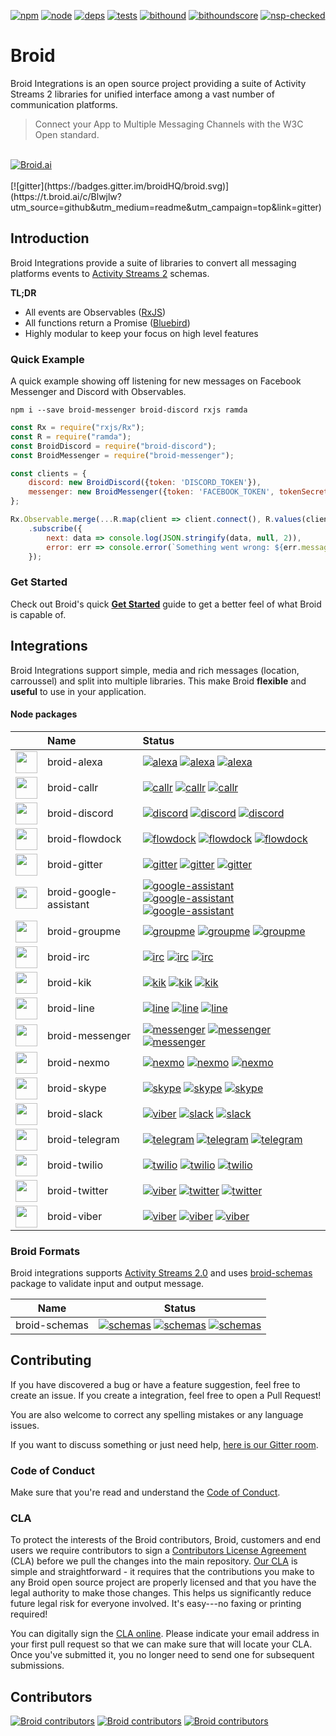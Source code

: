 [![npm][npm]][npm-url]
[![node][node]][node-url]
[![deps][deps]][deps-url]
[![tests][tests]][tests-url]
[![bithound][bithound]][bithound-url]
[![bithoundscore][bithoundscore]][bithoundscore-url]
[![nsp-checked][nsp-checked]][nsp-checked-url]

# Broid

Broid Integrations is an open source project providing a suite of Activity Streams 2 libraries for unified interface among a vast number of communication platforms.

> Connect your App to Multiple Messaging Channels with the W3C Open standard.

<br>
<a href="https://github.com/broidHQ/integrations">
<img alt="Broid.ai" src="https://t.broid.ai/i/b-github-cover?utm_source=github&utm_medium=readme&utm_campaign=cover#a">
</a>
<br>
<br>
[![gitter](https://badges.gitter.im/broidHQ/broid.svg)](https://t.broid.ai/c/Blwjlw?utm_source=github&utm_medium=readme&utm_campaign=top&link=gitter)


## Introduction

Broid Integrations provide a suite of libraries to convert all messaging platforms events to [Activity Streams 2](https://t.broid.ai/c/LSB12U?utm_source=github&utm_medium=readme&utm_campaign=introduction&link=as2) schemas.

**TL;DR**

* All events are Observables ([RxJS](https://github.com/ReactiveX/rxjs))
* All functions return a Promise ([Bluebird](http://bluebirdjs.com/docs/getting-started.html))
* Highly modular to keep your focus on high level features

### Quick Example

A quick example showing off listening for new messages on Facebook Messenger and Discord with Observables.

```shell
npm i --save broid-messenger broid-discord rxjs ramda
```

```javascript
const Rx = require("rxjs/Rx");
const R = require("ramda");
const BroidDiscord = require("broid-discord");
const BroidMessenger = require("broid-messenger");

const clients = {
	discord: new BroidDiscord({token: 'DISCORD_TOKEN'}),
	messenger: new BroidMessenger({token: 'FACEBOOK_TOKEN', tokenSecret: 'FACEBOOK_SECRET'})
};

Rx.Observable.merge(...R.map(client => client.connect(), R.values(clients)))
	.subscribe({
		next: data => console.log(JSON.stringify(data, null, 2)),
		error: err => console.error(`Something went wrong: ${err.message}`),
	});
```

### Get Started

Check out Broid's quick [**Get Started**](https://t.broid.ai/c/MRAxh0?utm_source=github&utm_medium=readme&utm_campaign=get-started) guide to get a better feel of what Broid is capable of.


<a name="integrations"></a>
## Integrations

Broid Integrations support simple, media and rich messages (location, carroussel) and split into multiple libraries.
This make Broid **flexible** and **useful** to use in your application.

#### Node packages

||Name|Status|
|:--|:--|:----|
|<a href="https://github.com/broidHQ/integrations/tree/master/broid-alexa"><img width="35" src="https://t.broid.ai/i/p-alexa-color?utm_source=github&utm_medium=readme&utm_campaign=integrations"></a>| broid-alexa |[![alexa][alexa-npm]][alexa-url] [![alexa][alexa-dm]][alexa-dm-url] [![alexa][integration-doc]][alexa-url]|
|<a href="https://github.com/broidHQ/integrations/tree/master/broid-callr"><img width="35" src="https://t.broid.ai/i/p-callr-color?utm_source=github&utm_medium=readme&utm_campaign=integrations"></a>| broid-callr |[![callr][callr-npm]][callr-url] [![callr][callr-dm]][callr-dm-url] [![callr][integration-doc]][callr-url]|
|<a href="https://github.com/broidHQ/integrations/tree/master/broid-discord"><img width="35" src="https://t.broid.ai/i/s-discord-color?utm_source=github&utm_medium=readme&utm_campaign=integrations"></a>| broid-discord |[![discord][discord-npm]][discord-url] [![discord][discord-dm]][discord-dm-url] [![discord][integration-doc]][discord-url]|
|<a href="https://github.com/broidHQ/integrations/tree/master/broid-flowdock"><img width="35" src="https://t.broid.ai/i/s-flowdock-color?utm_source=github&utm_medium=readme&utm_campaign=integrations"></a>| broid-flowdock |[![flowdock][flowdock-npm]][flowdock-url] [![flowdock][flowdock-dm]][flowdock-dm-url] [![flowdock][integration-doc]][flowdock-url]|
|<a href="https://github.com/broidHQ/integrations/tree/master/broid-gitter"><img width="35" src="https://t.broid.ai/i/p-gitter-color?utm_source=github&utm_medium=readme&utm_campaign=integrations"></a>| broid-gitter |[![gitter][gitter-npm]][gitter-url] [![gitter][gitter-dm]][gitter-dm-url] [![gitter][integration-doc]][gitter-url]|
|<a href="https://github.com/broidHQ/integrations/tree/master/broid-google-assistant"><img width="35" src="https://t.broid.ai/i/p-google-assistant-color?utm_source=github&utm_medium=readme&utm_campaign=integrations"></a>| broid-google-assistant |[![google-assistant][google-assistant-npm]][google-assistant-url] [![google-assistant][google-assistant-dm]][google-assistant-dm-url] [![google-assistant][integration-doc]][google-assistant-url]|
|<a href="https://github.com/broidHQ/integrations/tree/master/broid-groupme"><img width="35" src="https://t.broid.ai/i/p-groupme-color?utm_source=github&utm_medium=readme&utm_campaign=integrations"></a>| broid-groupme |[![groupme][groupme-npm]][groupme-url] [![groupme][groupme-dm]][groupme-dm-url] [![groupme][integration-doc]][groupme-url]|
|<a href="https://github.com/broidHQ/integrations/tree/master/broid-irc"><img width="35" src="https://t.broid.ai/i/p-irc-color?utm_source=github&utm_medium=readme&utm_campaign=integrations"></a>| broid-irc |[![irc][irc-npm]][irc-url] [![irc][irc-dm]][irc-dm-url] [![irc][integration-doc]][irc-url]|
|<a href="https://github.com/broidHQ/integrations/tree/master/broid-kik"><img width="35" src="https://t.broid.ai/i/p-kik-color?utm_source=github&utm_medium=readme&utm_campaign=integrations"></a>| broid-kik |[![kik][kik-npm]][kik-url] [![kik][kik-dm]][kik-dm-url] [![kik][integration-doc]][kik-url]|
|<a href="https://github.com/broidHQ/integrations/tree/master/broid-line"><img width="35" src="https://t.broid.ai/i/p-line-color?utm_source=github&utm_medium=readme&utm_campaign=integrations"></a>| broid-line |[![line][line-npm]][line-url] [![line][line-dm]][line-dm-url] [![line][integration-doc]][line-url]|
|<a href="https://github.com/broidHQ/integrations/tree/master/broid-messenger"><img width="35" src="https://t.broid.ai/i/s-messenger-color?utm_source=github&utm_medium=readme&utm_campaign=integrations"></a>| broid-messenger |[![messenger][messenger-npm]][messenger-url] [![messenger][messenger-dm]][messenger-dm-url] [![messenger][integration-doc]][messenger-url]|
|<a href="https://github.com/broidHQ/integrations/tree/master/broid-nexmo"><img width="35" src="https://t.broid.ai/i/p-nexmo-color?utm_source=github&utm_medium=readme&utm_campaign=integrations"></a>| broid-nexmo |[![nexmo][nexmo-npm]][nexmo-url] [![nexmo][nexmo-dm]][nexmo-dm-url] [![nexmo][integration-doc]][nexmo-url]|
|<a href="https://github.com/broidHQ/integrations/tree/master/broid-skype"><img width="35" src="https://t.broid.ai/i/p-skype-color?utm_source=github&utm_medium=readme&utm_campaign=integrations"></a>| broid-skype |[![skype][skype-npm]][skype-url] [![skype][skype-dm]][skype-dm-url] [![skype][integration-doc]][skype-url]|
|<a href="https://github.com/broidHQ/integrations/tree/master/broid-slack"><img width="35" src="https://t.broid.ai/i/s-slack-color?utm_source=github&utm_medium=readme&utm_campaign=integrations"></a>| broid-slack |[![viber][slack-npm]][slack-url] [![slack][slack-dm]][slack-dm-url] [![slack][integration-doc]][slack-url]|
|<a href="https://github.com/broidHQ/integrations/tree/master/broid-telegram"><img width="35" src="https://t.broid.ai/i/s-telegram-color?utm_source=github&utm_medium=readme&utm_campaign=integrations"></a>| broid-telegram |[![telegram][telegram-npm]][telegram-url] [![telegram][telegram-dm]][telegram-dm-url] [![telegram][integration-doc]][telegram-url]|
|<a href="https://github.com/broidHQ/integrations/tree/master/broid-twilio"><img width="35" src="https://t.broid.ai/i/p-twilio-color?utm_source=github&utm_medium=readme&utm_campaign=integrations"></a>| broid-twilio |[![twilio][twilio-npm]][twilio-url] [![twilio][twilio-dm]][twilio-dm-url] [![twilio][integration-doc]][twilio-url]|
|<a href="https://github.com/broidHQ/integrations/tree/master/broid-twitter"><img width="35" src="https://t.broid.ai/i/s-twitter-color?utm_source=github&utm_medium=readme&utm_campaign=integrations"></a>| broid-twitter |[![viber][twitter-npm]][twitter-url] [![twitter][twitter-dm]][twitter-dm-url] [![twitter][integration-doc]][twitter-url]|
|<a href="https://github.com/broidHQ/integrations/tree/master/broid-viber"><img width="35" src="https://t.broid.ai/i/p-viber-color?utm_source=github&utm_medium=readme&utm_campaign=integrations"></a>| broid-viber |[![viber][viber-npm]][viber-url] [![viber][viber-dm]][viber-dm-url] [![viber][integration-doc]][viber-url]|

[integration-doc]: https://img.shields.io/badge/docs--green.svg?style=flat

[slack-url]: https://github.com/broidHQ/integrations/tree/master/broid-slack
[slack-dm]: https://david-dm.org/broidhq/integrations.svg?path=broid-slack
[slack-dm-url]: https://david-dm.org/broidhq/integrations?path=broid-slack
[slack-npm]: https://img.shields.io/npm/v/broid-slack.svg

[twitter-url]: https://github.com/broidHQ/integrations/tree/master/broid-twitter
[twitter-dm]: https://david-dm.org/broidhq/integrations.svg?path=broid-twitter
[twitter-dm-url]: https://david-dm.org/broidhq/integrations?path=broid-twitter
[twitter-npm]: https://img.shields.io/npm/v/broid-twitter.svg

[viber-url]: https://github.com/broidHQ/integrations/tree/master/broid-viber
[viber-dm]: https://david-dm.org/broidhq/integrations.svg?path=broid-viber
[viber-dm-url]: https://david-dm.org/broidhq/integrations?path=broid-viber
[viber-npm]: https://img.shields.io/npm/v/broid-viber.svg

[line-url]: https://github.com/broidHQ/integrations/tree/master/broid-line
[line-dm]: https://david-dm.org/broidhq/integrations.svg?path=broid-line
[line-dm-url]: https://david-dm.org/broidhq/integrations?path=broid-line
[line-npm]: https://img.shields.io/npm/v/broid-line.svg

[callr-url]: https://github.com/broidHQ/integrations/tree/master/broid-callr
[callr-dm]: https://david-dm.org/broidhq/integrations.svg?path=broid-callr
[callr-dm-url]: https://david-dm.org/broidhq/integrations?path=broid-callr
[callr-npm]: https://img.shields.io/npm/v/broid-callr.svg

[twilio-url]: https://github.com/broidHQ/integrations/tree/master/broid-twilio
[twilio-dm]: https://david-dm.org/broidhq/integrations.svg?path=broid-twilio
[twilio-dm-url]: https://david-dm.org/broidhq/integrations?path=broid-twilio
[twilio-npm]: https://img.shields.io/npm/v/broid-twilio.svg

[skype-url]: https://github.com/broidHQ/integrations/tree/master/broid-skype
[skype-dm]: https://david-dm.org/broidhq/integrations.svg?path=broid-skype
[skype-dm-url]: https://david-dm.org/broidhq/integrations?path=broid-skype
[skype-npm]: https://img.shields.io/npm/v/broid-skype.svg

[discord-url]: https://github.com/broidHQ/integrations/tree/master/broid-discord
[discord-dm]: https://david-dm.org/broidhq/integrations.svg?path=broid-discord
[discord-dm-url]: https://david-dm.org/broidhq/integrations?path=broid-discord
[discord-npm]: https://img.shields.io/npm/v/broid-discord.svg

[messenger-url]: https://github.com/broidHQ/integrations/tree/master/broid-messenger
[messenger-dm]: https://david-dm.org/broidhq/integrations.svg?path=broid-messenger
[messenger-dm-url]: https://david-dm.org/broidhq/integrations?path=broid-messenger
[messenger-npm]: https://img.shields.io/npm/v/broid-messenger.svg

[telegram-url]: https://github.com/broidHQ/integrations/tree/master/broid-telegram
[telegram-dm]: https://david-dm.org/broidhq/integrations.svg?path=broid-telegram
[telegram-dm-url]: https://david-dm.org/broidhq/integrations?path=broid-telegram
[telegram-npm]: https://img.shields.io/npm/v/broid-telegram.svg

[kik-url]: https://github.com/broidHQ/integrations/tree/master/broid-kik
[kik-dm]: https://david-dm.org/broidhq/integrations.svg?path=broid-kik
[kik-dm-url]: https://david-dm.org/broidhq/integrations?path=broid-kik
[kik-npm]: https://img.shields.io/npm/v/broid-kik.svg

[flowdock-url]: https://github.com/broidHQ/integrations/tree/master/broid-flowdock
[flowdock-dm]: https://david-dm.org/broidhq/integrations.svg?path=broid-flowdock
[flowdock-dm-url]: https://david-dm.org/broidhq/integrations?path=broid-flowdock
[flowdock-npm]: https://img.shields.io/npm/v/broid-flowdock.svg

[irc-url]: https://github.com/broidHQ/integrations/tree/master/broid-irc
[irc-dm]: https://david-dm.org/broidhq/integrations.svg?path=broid-irc
[irc-dm-url]: https://david-dm.org/broidhq/integrations?path=broid-irc
[irc-npm]: https://img.shields.io/npm/v/broid-irc.svg

[google-assistant-url]: https://github.com/broidHQ/integrations/tree/master/broid-google-assistant
[google-assistant-dm]: https://david-dm.org/broidhq/integrations.svg?path=broid-google-assistant
[google-assistant-dm-url]: https://david-dm.org/broidhq/integrations?path=broid-google-assistant
[google-assistant-npm]: https://img.shields.io/npm/v/broid-google-assistant.svg

[gitter-url]: https://github.com/broidHQ/integrations/tree/master/broid-gitter
[gitter-dm]: https://david-dm.org/broidhq/integrations.svg?path=broid-gitter
[gitter-dm-url]: https://david-dm.org/broidhq/integrations?path=broid-gitter
[gitter-npm]: https://img.shields.io/npm/v/broid-gitter.svg

[nexmo-url]: https://github.com/broidHQ/integrations/tree/master/broid-nexmo
[nexmo-dm]: https://david-dm.org/broidhq/integrations.svg?path=broid-nexmo
[nexmo-dm-url]: https://david-dm.org/broidhq/integrations?path=broid-nexmo
[nexmo-npm]: https://img.shields.io/npm/v/broid-nexmo.svg

[groupme-url]: https://github.com/broidHQ/integrations/tree/master/broid-groupme
[groupme-dm]: https://david-dm.org/broidhq/integrations.svg?path=broid-groupme
[groupme-dm-url]: https://david-dm.org/broidhq/integrations?path=broid-groupme
[groupme-npm]: https://img.shields.io/npm/v/broid-groupme.svg

[alexa-url]: https://github.com/broidHQ/integrations/tree/master/broid-alexa
[alexa-dm]: https://david-dm.org/broidhq/integrations.svg?path=broid-alexa
[alexa-dm-url]: https://david-dm.org/broidhq/integrations?path=broid-alexa
[alexa-npm]: https://img.shields.io/npm/v/broid-alexa.svg

### Broid Formats

Broid integrations supports [Activity Streams 2.0](https://t.broid.ai/c/LSB12U?utm_source=github&utm_medium=readme&utm_campaign=formats&link=as2) and uses [broid-schemas](https://t.broid.ai/c/gepuZo?utm_source=github&utm_medium=readme&utm_campaign=formats&link=github-broid-schemas) package to validate input and output message.

|Name|Status|
|:--:|:----:|
|broid-schemas |[![schemas][schemas-npm]][schemas-url] [![schemas][schemas-dm]][schemas-dm-url] [![schemas][integration-doc]][schemas-url]|

[schemas-url]: https://github.com/broidHQ/integrations/tree/master/broid-schemas
[schemas-dm]: https://david-dm.org/broidhq/integrations.svg?path=broid-schemas
[schemas-dm-url]: https://david-dm.org/broidhq/integrations?path=broid-schemas
[schemas-npm]: https://img.shields.io/npm/v/broid-schemas.svg

## Contributing

If you have discovered a bug or have a feature suggestion, feel free to create an issue. If you create a integration, feel free to open a Pull Request!

You are also welcome to correct any spelling mistakes or any language issues.

If you want to discuss something or just need help, [here is our Gitter room](https://t.broid.ai/c/Blwjlw?utm_source=github&utm_medium=readme&utm_campaign=contributing&link=gitter).

### Code of Conduct

Make sure that you're read and understand the [Code of Conduct](http://contributor-covenant.org/version/1/2/0/).

### CLA

To protect the interests of the Broid contributors, Broid, customers and end users we require contributors to sign a [Contributors License Agreement](https://cla-assistant.io/broidhq/integrations) (CLA) before we pull the changes into the main repository. [Our CLA](https://cla-assistant.io/broidhq/integrations) is simple and straightforward - it requires that the contributions you make to any Broid open source project are properly licensed and that you have the legal authority to make those changes. This helps us significantly reduce future legal risk for everyone involved. It's easy---no faxing or printing required!

You can digitally sign the [CLA online](https://cla-assistant.io/broidhq/integrations). Please indicate your email address in your first pull request so that we can make sure that will locate your CLA. Once you've submitted it, you no longer need to send one for subsequent submissions.


## Contributors

[![Broid contributors](https://img.shields.io/badge/Broid%20contributors%20-broidy-%23FF0000.svg?style=flat)](https://github.com/broidy)
[![Broid contributors](https://img.shields.io/badge/Broid%20contributors%20-killix-%23FF0000.svg?style=flat)](https://github.com/killix)
[![Broid contributors](https://img.shields.io/badge/Broid%20contributors%20-dustinblackman-%23FF0000.svg?style=flat)](https://github.com/dustinblackman)

[npm]: https://img.shields.io/badge/npm-broid-green.svg?style=flat
[npm-url]: https://www.npmjs.com/~broid

[node]: https://img.shields.io/node/v/broid-slack.svg
[node-url]: https://nodejs.org

[deps]: https://img.shields.io/badge/dependencies-checked-green.svg?style=flat
[deps-url]: #integrations

[tests]: https://img.shields.io/travis/broidHQ/integrations/master.svg
[tests-url]: https://travis-ci.org/broidHQ/integrations

[bithound]: https://img.shields.io/bithound/code/github/broidHQ/integrations.svg
[bithound-url]: https://www.bithound.io/github/broidHQ/integrations

[bithoundscore]: https://www.bithound.io/github/broidHQ/integrations/badges/score.svg
[bithoundscore-url]: https://www.bithound.io/github/broidHQ/integrations

[nsp-checked]: https://img.shields.io/badge/nsp-checked-green.svg?style=flat
[nsp-checked-url]: https://nodesecurity.io

